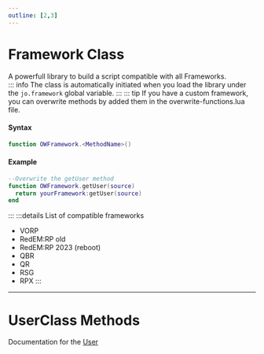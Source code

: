 ```yaml
---
outline: [2,3]
---
```

# Framework Class

A powerfull library to build a script compatible with all Frameworks.  
::: info
The class is automatically initiated when you load the library under the `jo.framework` global variable.
:::
::: tip
If you have a custom framework, you can overwrite methods by added them in the overwrite-functions.lua file.  
<!-- Read more about [OWFramework](./OWFramework.md). -->
#### Syntax
```lua
function OWFramework.<MethodName>()
```
#### Example
```lua
--Overwrite the getUser method
function OWFramework.getUser(source)
  return yourFramework:getUser(source)
end

```
:::
:::details List of compatible frameworks
* VORP
* RedEM:RP old
* RedEM:RP 2023 (reboot)
* QBR
* QR
* RSG
* RPX
:::


<!--@include: ./autodoc/autodoc_framework_bridge_functions.md#group_2-->



---



# UserClass Methods
Documentation for the [User](./user.md) 